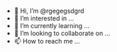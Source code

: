 - 👋 Hi, I’m @rgegegsdgrd
- 👀 I’m interested in ...
- 🌱 I’m currently learning ...
- 💞️ I’m looking to collaborate on ...
- 📫 How to reach me ...

<!---
rgegegsdgrd/rgegegsdgrd is a ✨ special ✨ repository because its `README.md` (this file) appears on your GitHub profile.
You can click the Preview link to take a look at your changes.
--->

